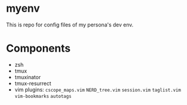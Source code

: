 myenv
=====

This is repo for config files of my persona's dev env.


Components
============

* zsh
* tmux
* tmuxinator
* tmux-resurrect
* vim plugins: `cscope_maps.vim` `NERD_tree.vim` `session.vim` `taglist.vim` `vim-bookmarks` `autotags`
